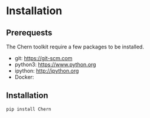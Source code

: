 # Installation
## Prerequests
The Chern toolkit require a few packages to be installed.
+ git: https://git-scm.com
+ python3: https://www.python.org
+ ipython: http://ipython.org
+ Docker:  

## Installation
```
pip install Chern
```
